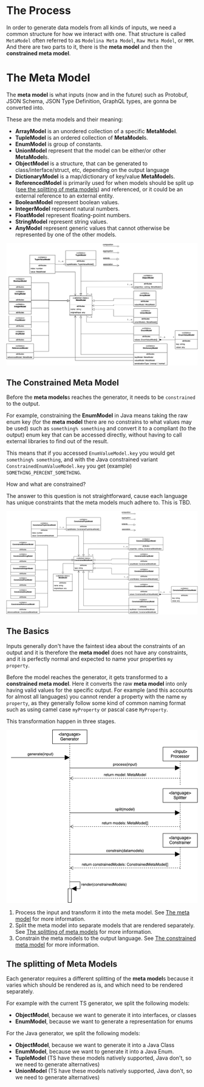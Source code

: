 # The Process

In order to generate data models from all kinds of inputs, we need a common structure for how we interact with one. That structure is called `MetaModel` often referred to as `Modelina Meta Model`, `Raw Meta Model`, or `MMM`. And there are two parts to it, there is the **meta model** and then the **constrained meta model**.

# The Meta Model
The **meta model** is what inputs (now and in the future) such as Protobuf, JSON Schema, JSON Type Definition, GraphQL types, are gonna be converted into. 

These are the meta models and their meaning:
- **ArrayModel** is an unordered collection of a specific **MetaModel**.
- **TupleModel** is an ordered collection of **MetaModel**s.
- **EnumModel** is group of constants.
- **UnionModel** represent that the model can be either/or other **MetaModel**s.
- **ObjectModel** is a structure, that can be generated to class/interface/struct, etc, depending on the output language
- **DictionaryModel** is a map/dictionary of key/value **MetaModel**s.
- **ReferencedModel** is primarily used for when models should be split up ([see the splitting of meta models](#the-splitting-of-data-models)) and referenced, or it could be an external reference to an external entity.
- **BooleanModel** represent boolean values.
- **IntegerModel** represent natural numbers.
- **FloatModel** represent floating-point numbers. 
- **StringModel** represent string values.
- **AnyModel** represent generic values that cannot otherwise be represented by one of the other models.

<p align="center">
  <img src="./img/MetaModel.png" />
</p>


## The Constrained Meta Model

Before the **meta models**s reaches the generator, it needs to be `constrained` to the output. 

For example, constraining the **EnumModel** in Java means taking the raw enum key (for the **meta model** there are no constrains to what values may be used) such as `something% something` and convert it to a compliant (to the output) enum key that can be accessed directly, without having to call external libraries to find out of the result.

This means that if you accessed `EnumValueModel.key` you would get `something% something`, and with the Java constrained variant `ConstrainedEnumValueModel.key` you get (example) `SOMETHING_PERCENT_SOMETHING`.

How and what are constrained?

The answer to this question is not straightforward, cause each language has unique constraints that the meta models much adhere to. This is TBD.

<p align="center">
  <img src="./img/ConstrainedMetaModel.png" />
</p>


## The Basics

Inputs generally don't have the faintest idea about the constraints of an output and it is therefore the **meta model** does not have any constraints, and it is perfectly normal and expected to name your properties `my property`. 

Before the model reaches the generator, it gets transformed to a **constrained meta model**. Here it converts the raw **meta model** into only having valid values for the specific output. For example (and this accounts for almost all languages) you cannot render a property with the name `my property`, as they generally follow some kind of common naming format such as using camel case `myProperty` or pascal case `MyProperty`. 

This transformation happen in three stages. 

<p align="center">
  <img src="./img/RenderingProcess.png" />
</p>

1. Process the input and transform it into the meta model. See [The meta model](./the_meta_model.md) for more information.
2. Split the meta model into separate models that are rendered separately. See [The splitting of meta models](#The-splitting-of-data-models) for more information. 
3. Constrain the meta models to the output language. See [The constrained meta model](#the-constrained-data-model) for more information.

## The splitting of Meta Models
Each generator requires a different splitting of the **meta model**s because it varies which should be rendered as is, and which need to be rendered separately.

For example with the current TS generator, we split the following models:
- **ObjectModel**, because we want to generate it into interfaces, or classes
- **EnumModel**, because we want to generate a representation for enums

For the Java generator, we split the following models:
- **ObjectModel**, because we want to generate it into a Java Class
- **EnumModel**, because we want to generate it into a Java Enum.
- **TupleModel** (TS have these models natively supported, Java don't, so we need to generate alternatives)
- **UnionModel** (TS have these models natively supported, Java don't, so we need to generate alternatives)